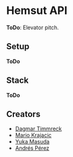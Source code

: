 # Hemsut API

**ToDo**: Elevator pitch.

## Setup

**ToDo**

## Stack

**ToDo**

## Creators

* [Dagmar Timmreck](https://github.com/DagmarTimmreck)
* [Mario Krajacic](https://github.com/thinktwice13)
* [Yuka Masuda](https://github.com/ykmsd)
* [Andrés Pérez](https://github.com/Oxyrus)

